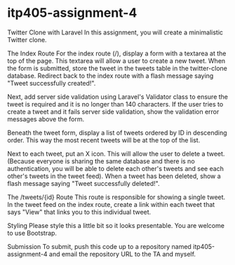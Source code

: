 # itp405-assignment-4


Twitter Clone with Laravel
In this assignment, you will create a minimalistic Twitter clone.

The Index Route
For the index route (/), display a form with a textarea at the top of the page. This textarea will allow a user to create a new tweet. When the form is submitted, store the tweet in the tweets table in the twitter-clone database. Redirect back to the index route with a flash message saying "Tweet successfully created!".

Next, add server side validation using Laravel's Validator class to ensure the tweet is required and it is no longer than 140 characters. If the user tries to create a tweet and it fails server side validation, show the validation error messages above the form.

Beneath the tweet form, display a list of tweets ordered by ID in descending order. This way the most recent tweets will be at the top of the list.

Next to each tweet, put an X icon. This will allow the user to delete a tweet. (Because everyone is sharing the same database and there is no authentication, you will be able to delete each other's tweets and see each other's tweets in the tweet feed). When a tweet has been deleted, show a flash message saying "Tweet successfully deleted!".

The /tweets/{id} Route
This route is responsible for showing a single tweet. In the tweet feed on the index route, create a link within each tweet that says "View" that links you to this individual tweet.

Styling
Please style this a little bit so it looks presentable. You are welcome to use Bootstrap.

Submission
To submit, push this code up to a repository named itp405-assignment-4 and email the repository URL to the TA and myself.
